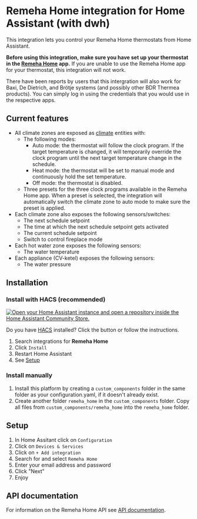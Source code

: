 # Remeha Home integration for Home Assistant (with dwh)
This integration lets you control your Remeha Home thermostats from Home Assistant.

**Before using this integration, make sure you have set up your thermostat in the [Remeha Home](https://play.google.com/store/apps/details?id=com.bdrthermea.application.remeha) app.**
If you are unable to use the Remeha Home app for your thermostat, this integration will not work.

There have been reports by users that this intergration will also work for Baxi, De Dietrich, and Brötje systems (and possibly other BDR Thermea products).
You can simply log in using the credentials that you would use in the respective apps.

## Current features
- All climate zones are exposed as [climate](https://www.home-assistant.io/integrations/climate/) entities with:
    - The following modes:
        - Auto mode: the thermostat will follow the clock program.
        If the target temperature is changed, it will temporarily override the clock program until the next target temperature change in the schedule.
        - Heat mode: the thermostat will be set to manual mode and continuously hold the set temperature.
        - Off mode: the thermostat is disabled.
    - Three presets for the three clock programs available in the Remeha Home app.
    When a preset is selected, the integration will automatically switch the climate zone to auto mode to make sure the preset is applied.
- Each climate zone also exposes the following sensors/switches:
    - The next schedule setpoint
    - The time at which the next schedule setpoint gets activated
    - The current schedule setpoint
    - Switch to control fireplace mode
- Each hot water zone exposes the following sensors:
    - The water temperature
- Each appliance (CV-ketel) exposes the following sensors:
    - The water pressure

## Installation

### Install with HACS (recommended)
[![Open your Home Assistant instance and open a repository inside the Home Assistant Community Store.](https://my.home-assistant.io/badges/hacs_repository.svg)](https://my.home-assistant.io/redirect/hacs_repository/?owner=msvisser&repository=remeha_home&category=integration)

Do you have [HACS](https://hacs.xyz/) installed?
Click the button or follow the instructions.
1. Search integrations for **Remeha Home**
1. Click `Install`
1. Restart Home Assistant
1. See [Setup](#setup)

### Install manually

1. Install this platform by creating a `custom_components` folder in the same folder as your configuration.yaml, if it doesn't already exist.
2. Create another folder `remeha_home` in the `custom_components` folder. Copy all files from `custom_components/remeha_home` into the `remeha_home` folder.

## Setup
1. In Home Assitant click on `Configuration`
1. Click on `Devices & Services`
1. Click on `+ Add integration`
1. Search for and select `Remeha Home`
1. Enter your email address and password
1. Click "Next"
1. Enjoy

## API documentation
For information on the Remeha Home API see [API documentation](documentation/api.md).
